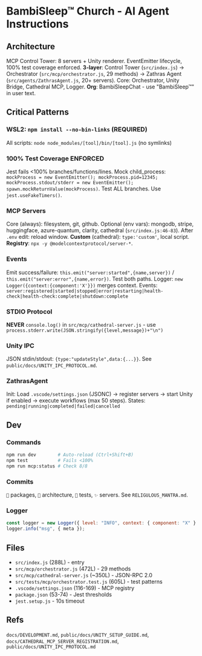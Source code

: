 # BambiSleep™ Church - AI Agent Instructions

## Architecture

MCP Control Tower: 8 servers + Unity renderer. EventEmitter lifecycle, 100% test coverage enforced.
**3-layer**: Control Tower (`src/index.js`) → Orchestrator (`src/mcp/orchestrator.js`, 29 methods) → Zathras Agent (`src/agents/ZathrasAgent.js`, 20+ servers). Core: Orchestrator, Unity Bridge, Cathedral MCP, Logger.
**Org**: BambiSleepChat - use "BambiSleep™" in user text.

## Critical Patterns

### WSL2: `npm install --no-bin-links` (REQUIRED)

All scripts: `node node_modules/[tool]/bin/[tool].js` (no symlinks)

### 100% Test Coverage ENFORCED

Jest fails <100% branches/functions/lines. Mock child_process: `mockProcess = new EventEmitter(); mockProcess.pid=12345; mockProcess.stdout/stderr = new EventEmitter(); spawn.mockReturnValue(mockProcess)`. Test ALL branches. Use `jest.useFakeTimers()`.

### MCP Servers

Core (always): filesystem, git, github. Optional (env vars): mongodb, stripe, huggingface, azure-quantum, clarity, cathedral (`src/index.js:46-83`). After `.env` edit: reload window.
**Custom** (cathedral): `type:'custom'`, local script. **Registry**: `npx -y @modelcontextprotocol/server-*`.

### Events

Emit success/failure: `this.emit("server:started",{name,server})` / `this.emit("server:error",{name,error})`. Test both paths.
Logger: `new Logger({context:{component:'X'}})` merges context.
Events: `server:registered|started|stopped|error|restarting|health-check|health-check:complete|shutdown:complete`

### STDIO Protocol

**NEVER** `console.log()` in `src/mcp/cathedral-server.js` - use `process.stderr.write(JSON.stringify({level,message})+"\n")`

### Unity IPC

JSON stdin/stdout: `{type:"updateStyle",data:{...}}`. See `public/docs/UNITY_IPC_PROTOCOL.md`.

### ZathrasAgent

Init: Load `.vscode/settings.json` (JSONC) → register servers → start Unity if enabled → execute workflows (max 50 steps).
States: `pending|running|completed|failed|cancelled`

## Dev

### Commands

```bash
npm run dev        # Auto-reload (Ctrl+Shift+B)
npm test           # Fails <100%
npm run mcp:status # Check 8/8
```

### Commits

`🌸` packages, `👑` architecture, `💎` tests, `✨` servers. See `RELIGULOUS_MANTRA.md`.

### Logger

```js
const logger = new Logger({ level: "INFO", context: { component: "X" } });
logger.info("msg", { meta });
```

## Files

- `src/index.js` (288L) - entry
- `src/mcp/orchestrator.js` (472L) - 29 methods
- `src/mcp/cathedral-server.js` (~350L) - JSON-RPC 2.0
- `src/tests/mcp/orchestrator.test.js` (605L) - test patterns
- `.vscode/settings.json` (116-169) - MCP registry
- `package.json` (53-74) - Jest thresholds
- `jest.setup.js` - 10s timeout

## Refs

`docs/DEVELOPMENT.md`, `public/docs/UNITY_SETUP_GUIDE.md`, `docs/CATHEDRAL_MCP_SERVER_REGISTRATION.md`, `public/docs/UNITY_IPC_PROTOCOL.md`
